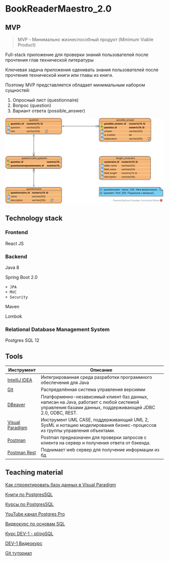 # BookReaderMaestro_2.0

## MVP

> MVP - Минимально жизнеспособный продукт (Minimum Viable Product)

Full-stack приложение для проверки знаний пользователей после прочтения глав технической литературы

Ключевая задача приложения оденивать знания пользователей после прочтения технической книги или главы из книги.  

Поэтому MVP представляется обладает минимальным набором сущностей: 
1. Опросный лист (questionnaire)
2. Вопрос (question)
3. Вариант ответа (possible_answer)

![ERD_MVP](./DB/Diagram/ERD_MVP.svg)

## Technology stack

### Frontend

React JS

### Backend

Java 8

Spring Boot 2.0

	+ JPA
	+ MVC
	+ Security

Maven

Lombok

### Relational Database Management System

Postgres SQL 12

## Tools

Инструмент                                             | Описание
-------------------------------------------------------|--------------------------------------------------------------------------------
[IntelliJ IDEA](https://www.jetbrains.com/ru-ru/idea/) | Интегрированная среда разработки программного обеспечения для Java
[Git](https://git-scm.com/)                            | Распределённая система управления версиями
[DBeaver](https://dbeaver.com/)                        | Платформенно-независимый клиент баз данных, написан на Java, работает с любой системой управления базами данных, поддерживающей JDBC 2.0, ODBC, REST.
[Visual Paradigm](https://www.visual-paradigm.com/)    | Инструмент UML CASE, поддерживающий UML 2, SysML и нотацию моделирования бизнес-процессов из группы управления объектами.
[Postman](https://www.postman.com/)                    |  Postman предназначен для проверки запросов с клиента на сервер и получения ответа от бэкенда.
[Postman Rest](https://documenter.getpostman.com/view/5922408/RznJmGfn#ac795868-5d2e-4975-a022-3b06176850a6) | Поднимает web сервер для получение информации из бд


## Teaching material

[Как спроектировать базу данных в Visual Paradigm](https://www.visual-paradigm.com/tutorials/how-to-model-relational-database-with-erd.jsp)

[Книги по PostgresSQL](https://postgrespro.ru/education/books)

[Курсы по PostgresSQL](https://postgrespro.ru/education/courses)

[YouTube канал Postgres Pro](https://www.youtube.com/c/PostgresProfessional/playlists?view=50&sort=dd&shelf_id=3)

[Видеокурс по основам SQL](https://www.youtube.com/watch?v=8a2CSE6cg5k&list=PLaFqU3KCWw6J1NEI8hjYlvGnD4Y7Sxx4r&ab_channel=PostgresProfessional)

[Курс DEV-1 - pl/pgSQL](https://postgrespro.ru/education/courses/DEV1)

[DEV-1 Видеокурс](https://www.youtube.com/watch?v=8uHePp-qFNE&list=PLaFqU3KCWw6LNR1IZ814whJe89J1tRQ3t&ab_channel=PostgresProfessional)

[Git туториал](https://githowto.com/ru/resolving_conflicts)
